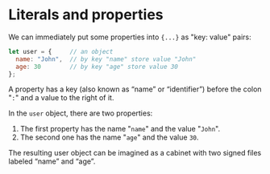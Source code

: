 # Literals and properties


We can immediately put some properties into `{...}` as "key: value" pairs:

```js
let user = {     // an object
  name: "John",  // by key "name" store value "John"
  age: 30        // by key "age" store value 30
};
```

A property has a key (also known as “name” or “identifier”) before the colon "`:`" and a value to the right of it.

In the `user` object, there are two properties:

1. The first property has the name "`name`" and the value "`John`".
2. The second one has the name "`age`" and the value `30`.

The resulting user object can be imagined as a cabinet with two signed files labeled “name” and “age”.

